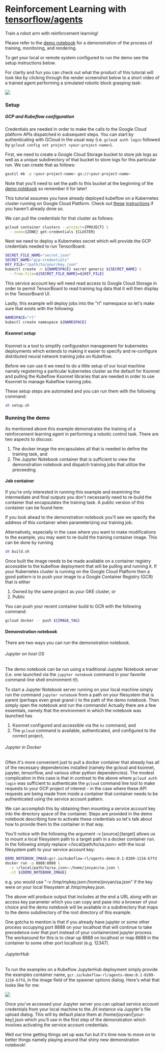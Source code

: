 # Reinforcement Learning with [tensorflow/agents](https://github.com/tensorflow/agents)

Train a robot arm with reinforcement learning!

Please refer to the [demo notebook](demo/demo.ipynb) for a demonstration of the process of training, monitoring, and rendering.

To get your local or remote system configured to run the demo see the setup instructions below.

For clarity and fun you can check out what the product of this tutorial will look like by clicking through the render screenshot below to a short video of a trained agent performing a simulated robotic block grasping task:

[![](demo/render_preview.png)](https://youtu.be/0X0w5XOtcHw)

### Setup

##### GCP and Kubeflow configuration

Credentials are needed in order to make the calls to the Google Cloud platform APIs dispatched in subsequent steps. You can start by authenticating with GCloud in the usual way (i.e. `gcloud auth login` followed by `gcloud config set project <your-project-name>`).

First, we need to create a Google Cloud Storage bucket to store job logs as well as a unique subdirectory of that bucket to store logs for this particular run. We can create that as follows:

```bash
gsutil mb -p <your-project-name> gs://<your-project-name>
```

Note that you'll need to set the path to this bucket at the beginning of the [demo notebook](demo/demo.ipynb) so remember it for later!

This tutorial assumes you have already deployed kubeflow on a Kubernetes cluster running on Google Cloud Platform. Check out [these](https://cloud.google.com/kubernetes-engine/docs/quickstart) [instructions](https://github.com/kubeflow/kubeflow/blob/master/user_guide.md) if you haven't already done so.

We can pull the credentials for that cluster as follows:

```bash
gcloud container clusters --project={PROJECT} \
  --zone={ZONE} get-credentials {CLUSTER}
```

Next we need to deploy a Kubernetes secret which will provide the GCP credentials needed to run TensorBoard:

```bash
SECRET_FILE_NAME="secret.json"
SECRET_NAME="gcp-credentials"
KEY_FILE="/path/to/your/key.json"
kubectl create -n ${NAMESPACE} secret generic ${SECRET_NAME} \
  --from-file=${SECRET_FILE_NAME}=${KEY_FILE}
```

This service account key will need read access to Google Cloud Storage in order to permit TensorBoard to read training log data that it will then display in the TensorBoard UI.

Lastly, this example will deploy jobs into the "rl" namespace so let's make sure that exists with the following:

```bash
NAMESPACE="rl"
kubectl create namespace ${NAMESPACE}
```

##### Ksonnet setup

Ksonnet is a tool to simplify configuration management for kubernetes deployments which extends to making it easier to specify and re-configure distributed neural network training jobs on Kubeflow.

Before we can use it we need to do a little setup of our local machine namely registering a particular kubernetes cluster as the default for Ksonnet and pulling the Kubeflow Ksonnet libraries that are needed in order to use Ksonnet to manage Kubeflow training jobs.

These setup steps are automated and you can run them with the following command:

```bash
sh setup.sh
```

### Running the demo

As mentioned above this example demonstrates the training of a reinforcement learning agent in performing a robotic control task. There are two aspects to discuss:
1. The docker image the encapsulates all that is needed to define the training task, and
2. The Jupyter Notebook container that is sufficient to view the demonstration notebook and dispatch training jobs that utilize the preceeding.

#### Job container

If you're only interested in running this example and examining the intermediate and final outputs you don't necessarily need to re-build the container that encapsulates the training task. A public version of this container can be found here:

If you look ahead to the demonstration notebook you'll see we specify the address of this container when parameterizing our training job.

Alternatively, especially in the case where you want to make modifications to the example, you may want to re-build the training container image. This can be done by running

```bash
sh build.sh
```

Once built the image needs to be made available on a container registry accessible to the kubeflow deployment that will be pulling and running it. If your Kubernetes cluster is running on the Google Cloud Platform then a good pattern is to push your image to a Google Container Registry (GCR) that is either
1. Owned by the same project as your GKE cluster, or
2. Public

You can push your recent container build to GCR with the following command:

```bash
gcloud docker -- push ${IMAGE_TAG}
```

#### Demonstration notebook

There are two ways you can run the demonstration notebook.

###### Jupyter on host OS

The demo notebook can be run using a traditional Jupyter Notebook server (i.e. one launched via the `jupyter notebook` command in your favorite command-line shell environment 🤓).

To start a Jupyter Notebook server running on your local machine simply run the command `jupyter notebook` from a path on your filesystem that is parent (perhaps even great grand-) to the path of the demo notebook. Then simply open the notebook and run the commands! Actually there are a few essentials, namely that the environment in which the notebook was launched has
1. Ksonnet configured and accessible via the `ks` command, and
2. The `gcloud` command is available, authenticated, and configured to the correct project,

###### Jupyter in Docker

Often it's more convenient just to pull a docker container that already has all of the necessary dependencies installed (namely the gcloud and ksonnet, jupyter, tensorflow, and various other python dependencies). The modest complication in this case is that in contrast to the above where `gcloud auth login` was sufficient to authenticate the `gcloud` command line tool to make requests to your GCP project of interest - in the case where these API requests are being made from inside a container that container needs to be authenticated using the service account pattern.

We can accomplish this by obtaining then mounting a service account key into the directory space of the container. Steps are provided in the demo notebook describing how to activate these credentials so let's talk about how to provide them to the container in that way.

You'll notice with the following the argument -v [source]:[target] allows us to mount a local filesystem path to a target path in a docker container run. In the following simply replace </local/path/to/sa.json> with the local filesystem path to your service account key:

```bash
DEMO_NOTEBOOK_IMAGE=gcr.io/kubeflow-rl/agents-demo:0.1-0209-1216-b7fd
docker run -p 8888:8888 \
  -v </local/path/to/sa.json>:/home/jovyan/sa.json \
  -it ${DEMO_NOTEBOOK_IMAGE}
```

e.g. you would use "-v /tmp/mykey.json:/home/jovyan/sa.json" if the key were on your local filesystem at /tmp/mykey.json.

The above will produce output that includes at the end a URL along with an access key parameter which you can copy and pase into a browser of your choice and the demo notebook will be available in a subdirectory that maps to the demo subdirectory of the root directory of this example.

One gotcha to mention is that if you already have jupyter or some other process occupying port 8888 on your localhost that will continue to take precedence over that port instead of your containerized jupyter process. The workaround for this is to clear up 8888 on localhost or map 8888 in the container to some other port localhost (e.g. 12347).

###### JupyterHub

To run the examples on a Kubeflow JupyterHub deployment simply provide the examples container name, `gcr.io/kubeflow-rl/agents-demo:0.1-0209-1216-b7fd`, in the image field of the spawner options dialog. Here's what that looks like for me:

![](demo/jhub-spawn.png)

Once you've accessed your Jupyter server you can upload service account credentials from your local machine to the JH instance via Jupyter's file upload dialog. This will by default place them at /home/joyvan/[your-key].json which you'll use in the first step of the demonstration which involves activating the service account credentials.

Well our time getting things set up was fun but it's time now to move on to better things namely playing around that shiny new demonstration notebook!
